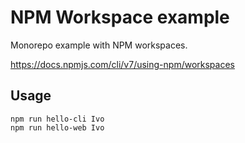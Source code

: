 # NPM Workspace example

Monorepo example with NPM workspaces.

https://docs.npmjs.com/cli/v7/using-npm/workspaces

## Usage

    npm run hello-cli Ivo
    npm run hello-web Ivo